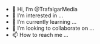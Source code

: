 - 👋 Hi, I’m @TrafalgarMedia
- 👀 I’m interested in ...
- 🌱 I’m currently learning ...
- 💞️ I’m looking to collaborate on ...
- 📫 How to reach me ...

<!---
TrafalgarMedia/TrafalgarMedia is a ✨ special ✨ repository because its `README.md` (this file) appears on your GitHub profile.
You can click the Preview link to take a look at your changes.
--->
